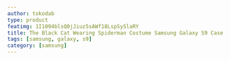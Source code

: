 ```yaml
---
author: tokodab
type: product
featimg: 1I1094blsQ0jJiuz5sAWf18LspSySlaRY
title: The Black Cat Wearing Spiderman Costume Samsung Galaxy S9 Case
tags: [samsung, galaxy, s9]
category: [samsung]
---
```

